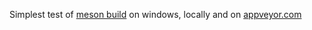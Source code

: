 Simplest test of [meson build](https://github.com/mesonbuild/meson) on windows, locally and on [appveyor.com](https://ci.appveyor.com/project/msink/hello-c)
